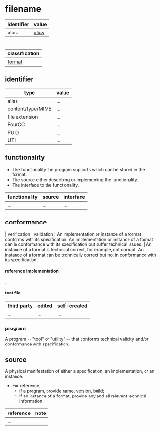# filename
| identifier     | value
| -------------- | -----
| alias          | [alias](#alias)

# <alias>
| classification
| --------------
| [format](README.md)

## identifier
| type              | value
| ----------------- | -----
| alias             | ...
| content/type/MIME | ...
| file extension    | ...
| FourCC            | ...
| PUID              | ...
| UTI               | ...

## functionality
* The functionality the program supports which can be stored in the format.
* The source either describing or implementing the functionality.
* The interface to the functionality.

| functionality | source | interface
| ------------- | ------ | ---------
| ...           | ...    | ...

## conformance
| verification | validation | 
An implementation or instance of a format conforms with its specification. An implementation or instance of a format can in conformance with its specification but suffer technical issues. | An instance of a format is technical correct, for example, not corrupt. An instance of a format can be technically correct but not in conformance with its specification.

#### reference implementation
...

#### test file
| third party | edited | self-created
| ------------| ------ | ------------
| ...         | ...    | ...

### program
A program -- "tool" or "utility" -- that conforms technical validity and/or conformance with specification.

## source
A physical manifestation of either a specification, an implementation, or an instance.
* For reference,
  * if a program, provide name, version, build;
  * if an instance of a format, provide any and all relevent technical information.

| reference | note
| --------- | ----
| ...

